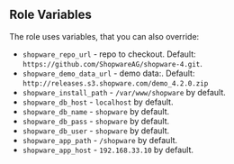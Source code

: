 Role Variables
--------------

The role uses variables, that you can also override:

* `shopware_repo_url` - repo to checkout. Default: `https://github.com/ShopwareAG/shopware-4.git`.
* `shopware_demo_data_url` - demo data:. Default: `http://releases.s3.shopware.com/demo_4.2.0.zip`
* `shopware_install_path` - `/var/www/shopware` by default.
* `shopware_db_host` - `localhost` by default.
* `shopware_db_name` - `shopware` by default.
* `shopware_db_pass` - `shopware` by default.
* `shopware_db_user` - `shopware` by default.
* `shopware_app_path` - `/shopware` by default.
* `shopware_app_host` - `192.168.33.10` by default.

